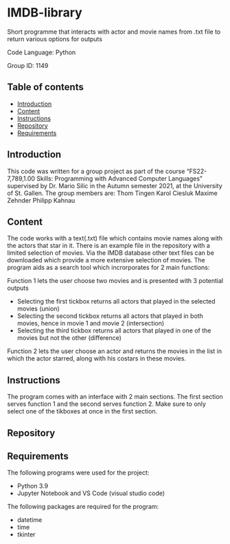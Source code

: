# IMDB-library
Short programme that interacts with actor and movie names from .txt file to return various options for outputs

Code Language: Python

Group ID: 1149

## Table of contents
* [Introduction](#Introduction)
* [Content](#Content)
* [Instructions](#Instructions)
* [Repository](#Repository)
* [Requirements](#Requirements)
  
## Introduction
This code was written for a group project  as part of the course “FS22-7,789,1.00 Skills: Programming with Advanced Computer Languages” supervised by Dr. Mario Silic in the Autumn semester 2021, at the University of St. Gallen. The group members are:
Thom Tingen
Karol Ciesluk
Maxime Zehnder
Philipp Kahnau


## Content

The code works with a text(.txt) file which contains movie names along with the actors that star in it. There is an example file in the repository with a limited selection of movies. Via the IMDB database other text files can be downloaded which provide a more extensive selection of movies.
The program aids as a search tool which incrorporates for 2 main functions:

Function 1 lets the user choose two movies and is presented with 3 potential outputs
* Selecting the first tickbox returns all actors that played in the selected movies (union)
* Selecting the second tickbox returns all actors that played in both movies, hence in movie 1 and movie 2 (intersection)
* Selecting the third tickbox returns all actors that played in one of the movies but not the other (difference)

Function 2 lets the user choose an actor and returns the movies in the list in which the actor starred, along with his costars in these movies.

## Instructions

The program comes with an interface with 2 main sections. The first section serves function 1 and the second serves function 2. Make sure to only select one of the tikboxes at once in the first section.

## Repository




## Requirements
The following programs were used for the project: 
* Python 3.9 
* Jupyter Notebook and VS Code (visual studio code)

The following packages are required for the program: 
* datetime
* time
* tkinter

